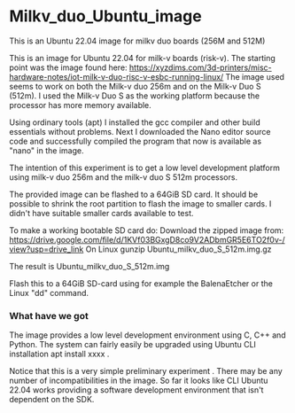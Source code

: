 # Milkv_duo_Ubuntu_image
This is an Ubuntu 22.04 image for milkv duo boards (256M and 512M)

This is an image for Ubuntu 22.04 for milk-v boards (risk-v). The starting point was the image found here: https://xyzdims.com/3d-printers/misc-hardware-notes/iot-milk-v-duo-risc-v-esbc-running-linux/
The image used seems to work on both the Milk-v duo 256m and on the Milk-v Duo S (512m). I used the Milk-v Duo S as the working platform because the processor has more memory available.

Using ordinary tools (apt) I installed the gcc compiler and other build essentials without problems.
Next I downloaded the Nano editor source code and successfully compiled the program that now is available as "nano" in the image.

The intention of this experiment is to get a low level development platform using milk-v duo 256m and the milk-v duo S 512m processors. 

The provided image can be flashed to a 64GiB SD card. It should be possible to shrink the root partition to flash the image to smaller cards. I didn't have suitable smaller cards available to test.

To make a working bootable SD card do:
Download the zipped image from: https://drive.google.com/file/d/1KVf03BGxgD8co9V2ADbmGR5E6TO2f0v-/view?usp=drive_link
On Linux 
gunzip Ubuntu_milkv_duo_S_512m.img.gz

The result is Ubuntu_milkv_duo_S_512m.img

Flash this to a 64GiB SD-card using for example the BalenaEtcher or the Linux "dd" command.

<h3>What have we got</h3>
The image provides a low level development environment using C, C++ and Python. 
The system can fairly easily be upgraded using Ubuntu CLI installation apt install xxxx .

Notice that this is a very simple preliminary experiment . There may be any number of incompatibilities in the image. So far it looks like CLI Ubuntu 22.04 works providing a software development environment that isn't dependent on the SDK.


